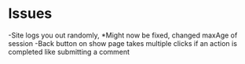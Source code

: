 # Issues
-Site logs you out randomly, *Might now be fixed, changed maxAge of session
-Back button on show page takes multiple clicks if an action is completed like submitting a comment
